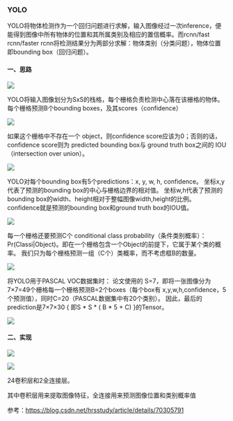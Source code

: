 ### YOLO

YOLO将物体检测作为一个回归问题进行求解，输入图像经过一次inference，便能得到图像中所有物体的位置和其所属类别及相应的置信概率。而rcnn/fast rcnn/faster rcnn将检测结果分为两部分求解：物体类别（分类问题），物体位置即bounding box（回归问题）。

#### 一、思路

![](https://img-blog.csdn.net/20170420213841466?watermark/2/text/aHR0cDovL2Jsb2cuY3Nkbi5uZXQvaHJzc3R1ZHk=/font/5a6L5L2T/fontsize/400/fill/I0JBQkFCMA==/dissolve/70/gravity/SouthEast)

YOLO将输入图像划分为SxS的栈格，每个栅格负责检测中心落在该栅格的物体。每个栅格预测B个bounding boxes，及其scores（confidence）

![](https://img-blog.csdn.net/20170420213914966?watermark/2/text/aHR0cDovL2Jsb2cuY3Nkbi5uZXQvaHJzc3R1ZHk=/font/5a6L5L2T/fontsize/400/fill/I0JBQkFCMA==/dissolve/70/gravity/SouthEast)

如果这个栅格中不存在一个 object，则confidence score应该为0；否则的话，confidence score则为 predicted bounding box与 ground truth box之间的 IOU（intersection over union）。

![](https://img-blog.csdn.net/20171214103709855?watermark/2/text/aHR0cDovL2Jsb2cuY3Nkbi5uZXQvSUFNb2xkcGFu/font/5a6L5L2T/fontsize/400/fill/I0JBQkFCMA==/dissolve/70/gravity/SouthEast)

YOLO对每个bounding box有5个predictions：x, y, w, h,  confidence。 
坐标x,y代表了预测的bounding box的中心与栅格边界的相对值。 
坐标w,h代表了预测的bounding box的width、height相对于整幅图像width,height的比例。 
confidence就是预测的bounding box和ground truth box的IOU值。

![](https://img-blog.csdn.net/20170420213936232?watermark/2/text/aHR0cDovL2Jsb2cuY3Nkbi5uZXQvaHJzc3R1ZHk=/font/5a6L5L2T/fontsize/400/fill/I0JBQkFCMA==/dissolve/70/gravity/SouthEast)

每一个栅格还要预测C个 conditional class probability（条件类别概率）：Pr(Classi|Object)。即在一个栅格包含一个Object的前提下，它属于某个类的概率。 
我们只为每个栅格预测一组（C个）类概率，而不考虑框B的数量。

![](https://img-blog.csdn.net/20170420214125579?watermark/2/text/aHR0cDovL2Jsb2cuY3Nkbi5uZXQvaHJzc3R1ZHk=/font/5a6L5L2T/fontsize/400/fill/I0JBQkFCMA==/dissolve/70/gravity/SouthEast)

将YOLO用于PASCAL VOC数据集时： 
论文使用的 S=7，即将一张图像分为7×7=49个栅格每一个栅格预测B=2个boxes（每个box有 x,y,w,h,confidence，5个预测值），同时C=20（PASCAL数据集中有20个类别）。 
因此，最后的prediction是7×7×30 { 即S * S * ( B * 5 + C) }的Tensor。

![](https://img-blog.csdn.net/20170420214145482?watermark/2/text/aHR0cDovL2Jsb2cuY3Nkbi5uZXQvaHJzc3R1ZHk=/font/5a6L5L2T/fontsize/400/fill/I0JBQkFCMA==/dissolve/70/gravity/SouthEast)

#### 二、实现

![](https://img-blog.csdn.net/20170420214206923?watermark/2/text/aHR0cDovL2Jsb2cuY3Nkbi5uZXQvaHJzc3R1ZHk=/font/5a6L5L2T/fontsize/400/fill/I0JBQkFCMA==/dissolve/70/gravity/SouthEast)

![](https://pic1.zhimg.com/80/v2-2c4e8576b987236de47f91ad594bf36d_hd.jpg)

24卷积层和2全连接层。

其中卷积层用来提取图像特征，全连接用来预测图像位置和类别概率值

参考：https://blog.csdn.net/hrsstudy/article/details/70305791